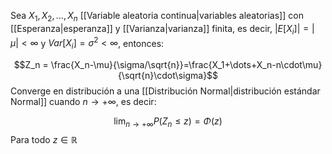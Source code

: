 
Sea $X_1, X_2, \dots, X_n$ [[Variable aleatoria continua|variables aleatorias]] con [[Esperanza|esperanza]] y [[Varianza|varianza]] finita, es decir, $\vert E[X_i]\vert = \vert\mu\vert <\infty$ y $Var[X_i]=\sigma^2<\infty$, entonces: 

$$Z_n = \frac{X_n-\mu}{\sigma/\sqrt{n}}=\frac{X_1+\dots+X_n-n\cdot\mu}{\sqrt{n}\cdot\sigma}$$ 
Converge en distribución a una [[Distribución Normal|distribución estándar Normal]] cuando $n\to +\infty$, es decir: 

$$\lim_{n\to+\infty}P(Z_n\leq z)=\Phi(z)$$ 
Para todo $z\in\mathbb{R}$ 